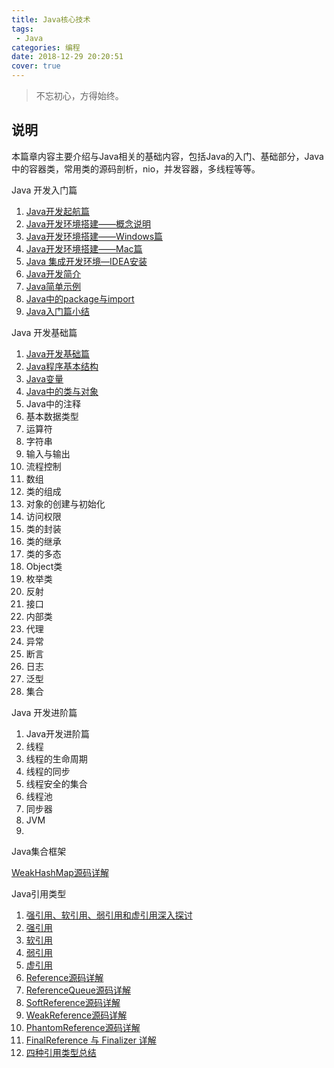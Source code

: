 ```yaml
---
title: Java核心技术
tags: 
 - Java
categories: 编程
date: 2018-12-29 20:20:51
cover: true
---
```


> 不忘初心，方得始终。

## 说明

本篇章内容主要介绍与Java相关的基础内容，包括Java的入门、基础部分，Java中的容器类，常用类的源码剖析，nio，并发容器，多线程等等。

<LabelBlock>Java 开发入门篇  </LabelBlock>

1. [Java开发起航篇](../java/introduction/java-started.html)
2. [Java开发环境搭建——概念说明](../java/introduction/java-environment.md)
3. [Java开发环境搭建——Windows篇](../java/introduction/java-environment-windows.md)
4. [Java开发环境搭建——Mac篇](../java/introduction/java-environment-mac.md)
5. [Java 集成开发环境—IDEA安装](../java/introduction/java-ide.md)
6. [Java开发简介](../java/introduction/java-introduction.md)
7. [Java简单示例](../java/introduction/java-simple-example.md)
8. [Java中的package与import](../java/introduction/java-package.md)
9. [Java入门篇小结](../java/introduction/java-primer-conclusion.md)

<LabelBlock>Java 开发基础篇  </LabelBlock>

1. [Java开发基础篇](../java/basic/java-basic.md)
2. [Java程序基本结构](../java/basic/java-simple-structure.md)
3. [Java变量](../java/basic/java-variable.md)
4. [Java中的类与对象](../java/basic/java-class.md)
5. Java中的注释
6. 基本数据类型
7. 运算符
8. 字符串
9. 输入与输出
10. 流程控制
11. 数组
12. 类的组成
13. 对象的创建与初始化
14. 访问权限
15. 类的封装
16. 类的继承
17. 类的多态
18. Object类
19. 枚举类
20. 反射
21. 接口
22. 内部类
23. 代理
24. 异常
25. 断言
26. 日志
27. 泛型
28. 集合

<LabelBlock>Java 开发进阶篇  </LabelBlock>

1. Java开发进阶篇
2. 线程
3. 线程的生命周期
4. 线程的同步
5. 线程安全的集合
6. 线程池
7. 同步器
8. JVM
9. 

<LabelBlock>Java集合框架  </LabelBlock>

[WeakHashMap源码详解](../java/collections/weakhashmap-code-detail.md)

<LabelBlock>Java引用类型  </LabelBlock>

1. [强引用、软引用、弱引用和虚引用深入探讨](../java/reference/four-kinds-of-reference.md)
2. [强引用](../java/reference/strong-reference.md)
3. [软引用](../java/reference/soft-reference.md)
4. [弱引用](../java/reference/weak-reference.md)
5. [虚引用](../java/reference/phantom-reference.md)
6. [Reference源码详解](../java/reference/reference-code-detail.md)
7. [ReferenceQueue源码详解](../java/reference/reference-queue-code-detail.md)
8. [SoftReference源码详解](../java/reference/soft-reference-code-detail.md)
9. [WeakReference源码详解](../java/reference/weak-reference-code-detail.md)
10. [PhantomReference源码详解](../java/reference/phantom-reference-code-detail.md)
11. [FinalReference 与 Finalizer 详解](../java/reference/final-reference-code-detail.md)
12. [四种引用类型总结](../java/reference/reference-summary.md)
